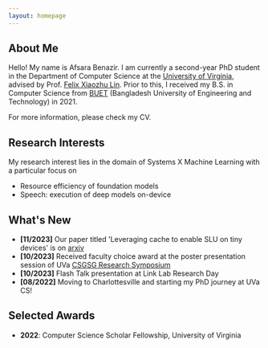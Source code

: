 ```yaml
---
layout: homepage
---
```


## About Me

Hello! My name is Afsara Benazir. I am currently a second-year PhD student in the Department of Computer Science at the [University of Virginia](https://www.virginia.edu/), advised by Prof. [Felix Xiaozhu Lin](https://fxlin.github.io/). Prior to this, I received my B.S. in Computer Science from [BUET](https://www.buet.ac.bd/web/#/) (Bangladesh University of Engineering and Technology) in 2021. 

For more information, please check my CV.

## Research Interests

My research interest lies in the domain of Systems X Machine Learning with a particular focus on

* Resource efficiency of foundation models
* Speech: execution of deep models on-device

## What's New

- **[11/2023]** Our paper titled 'Leveraging cache to enable SLU on tiny devices' is on [arxiv](https://arxiv.org/pdf/2311.18188.pdf)
- **[10/2023]** Received faculty choice award at the poster presentation session of UVa [CSGSG Research Symposium](https://csgsg.org/symposium/)
- **[10/2023]** Flash Talk presentation at Link Lab Research Day
- **[08/2022]** Moving to Charlottesville and starting my PhD journey at UVa CS!

## Selected Awards

- **2022**: Computer Science Scholar Fellowship, University of Virginia


